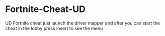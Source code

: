# Fortnite-Cheat-UD
UD Fortnite cheat just launch the driver mapper and after you can start the cheat in the lobby press insert to see the menu





















